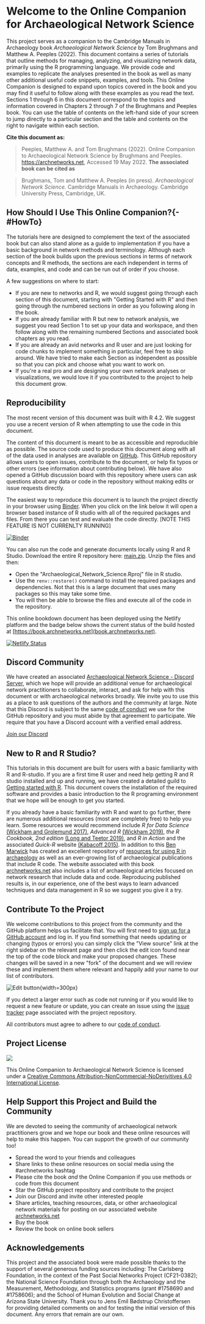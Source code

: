 # Welcome to the Online Companion for Archaeological Network Science

This project serves as a companion to the Cambridge Manuals in Archaeology book *Archaeological Network Science* by Tom Brughmans and Matthew A. Peeples (2022). This document contains a series of tutorials that outline methods for managing, analyzing, and visualizing network data, primarily using the R programming language. We provide code and examples to replicate the analyses presented in the book as well as many other additional useful code snippets, examples, and tools. This Online Companion is designed to expand upon topics covered in the book and you may find it useful to follow along with these examples as you read the text. Sections 1 through 6 in this document correspond to the topics and information covered in Chapters 2 through 7 of the Brughmans and Peeples book. You can use the table of contents on the left-hand side of your screen to jump directly to a particular section and the table and contents on the right to navigate within each section. 

**Cite this document as:**

> Peeples, Matthew A. and Tom Brughmans (2022). Online Companion to Archaeological Network Science by Brughmans and Peeples. <https://archnetworks.net>, Accessed 19 May 2022.
**The associated book can be cited as**

> Brughmans, Tom and Matthew A. Peeples (in press). *Archaeological Network Science.* Cambridge Manuals in Archaeology. Cambridge University Press, Cambridge, UK.

## How Should I Use This Online Companion?{- #HowTo}

The tutorials here are designed to complement the text of the associated book but can also stand alone as a guide to implementation if you have a basic background in network methods and terminology. Although each section of the book builds upon the previous sections in terms of network concepts and R methods, the sections are each independent in terms of data, examples, and code and can be run out of order if you choose.

A few suggestions on where to start:

* If you are new to networks and R, we would suggest going through each section of this document, starting with "Getting Started with R" and then going through the numbered sections in order as you following along in the book.
* If you are already familiar with R but new to network analysis, we suggest you read Section 1 to set up your data and workspace, and then follow along with the remaining numbered Sections and associated book chapters as you read.
* If you are already an avid networks and R user and are just looking for code chunks to implement something in particular, feel free to skip around. We have tried to make each Section as independent as possible so that you can pick and choose what you want to work on.
* If you're a real pro and are designing your own network analyses or visualizations, we would love it if you contributed to the project to help this document grow.

## Reproducibility

The most recent version of this document was built with R 4.2. We suggest you use a recent version of R when attempting to use the code in this document. 

The content of this document is meant to be as accessible and reproducible as possible. The source code used to produce this document along with all of the data used in analyses are available on [GitHub](https://github.com/mpeeples2008/Archaeological_Network_Science). This GitHub repository allows users to open issues, contribute to the document, or help fix typos or other errors (see information about contributing below). We have also opened a GitHub discussion board with this repository where users can ask questions about any data or code in the repository without making edits or issue requests directly. 

The easiest way to reproduce this document is to launch the project directly in your browser using [Binder](https://mybinder.org/). When you click on the link below it will open a browser based instance of R studio with all of the required packages and files. From there you can test and evaluate the code directly. [NOTE THIS FEATURE IS NOT CURRENLTY RUNNING]

[![Binder](https://mybinder.org/badge_logo.svg)](https://mybinder.org/v2/gh/mpeeples2008/Archaeological_Network_Science/main)

You can also run the code and generate documents locally using R and R Studio. Download the entire R repository here: [main.zip](https://github.com/mpeeples2008/Archaeological_Network_Science/archive/refs/heads/main.zip). Unzip the files and then:

* Open the "Archaeological_Network_Science.Rproj" file in R studio.
* Use the `renv::restore()` command to install the required packages and dependencies. Not that this is a large document that uses many packages so this may take some time.
* You will then be able to browse the files and execute all of the code in the repository.

This online bookdown document has been deployed using the Netlify platform and the badge below shows the current status of the build hosted at [https://book.archnetworks.net](book.archnetworks.net).

[![Netlify Status](https://api.netlify.com/api/v1/badges/266d5736-f13a-4de4-b812-141c023f3a09/deploy-status)](https://app.netlify.com/sites/archnetworks/deploys)

## Discord Community

We have created an associated [Archaeological Network Science - Discord Server](https://discord.gg/Z9UXwjASM5), which we hope will provide an additional venue for archaeological network practitioners to collaborate, interact, and ask for help with this document or with archaeological networks broadly. We invite you to use this as a place to ask questions of the authors and the community at large. Note that this Discord is subject to the same [code of conduct](https://github.com/mpeeples2008/Archaeological_Network_Science/blob/main/CODE_OF_CONDUCT.md) we use for the GitHub repository and you must abide by that agreement to participate. We require that you have a Discord account with a verified email address.

[Join our Discord](https://discord.gg/Z9UXwjASM5)

## New to R and R Studio?

This tutorials in this document are built for users with a basic familiarity with R and R-studio. If you are a first time R user and need help getting R and R studio installed and up and running, we have created a detailed guild to [Getting started with R](#GettingStarted). This document covers the installation of the required software and provides a basic introduction to the R programing environment that we hope will be enough to get you started. 

If you already have a basic familiarity with R and want to go further, there are numerous additional resources (most are completely free) to help you learn. Some resources we would recommend include *R for Data Science* [(Wickham and Grolemund 2017)](https://r4ds.had.co.nz/), *Advanced R* [(Wickham 2019)](https://adv-r.hadley.nz/), *the R Cookbook, 2nd edition* [(Long and Teetor 2019)](https://rc2e.com/somebasics), and *R in Action* and the associated *Quick-R* website [(Kabacoff 2015)](https://www.statmethods.net/). In addition to this [Ben Marwick](https://anthropology.washington.edu/people/ben-marwick) has created an excellent repository of [resources for using R in archaeology](https://github.com/benmarwick/ctv-archaeology) as well as an ever-growing list of archaeological publications that include R code. The website associated with this book [archnetworks.net](https://www.archnetworks.net) also includes a list of archaeological articles focused on network research that include data and code. Reproducing published results is, in our experience, one of the best ways to learn advanced techniques and data management in R so we suggest you give it a try.

## Contribute To the Project

We welcome contributions to this project from the community and the GitHub platform helps us facilitate that. You will first need to [sign up for a GitHub account](https://github.com/) and log in. If you find something that needs updating or changing (typos or errors) you can simply click the "View source" link at the right sidebar on the relevant page and then click the edit icon found near the top of the code block and make your proposed changes. These changes will be saved in a new "fork" of the document and we will review these and implement them where relevant and happily add your name to our list of contributors.

![Edit button](images/edit_button.jpg){width=300px}

If you detect a larger error such as code not running or if you would like to request a new feature or  update, you can create an issue using the [issue tracker](https://github.com/mpeeples2008/Archaeological_Network_Science/issues) page associated with the project repository.

All contributors must agree to adhere to our [code of conduct](https://github.com/mpeeples2008/Archaeological_Network_Science/blob/main/CODE_OF_CONDUCT.md).

## Project License

[![](https://i.creativecommons.org/l/by-nc-nd/4.0/88x31.png)](http://creativecommons.org/licenses/by-nc-nd/4.0/)

This Online Companion to Archaeological Network Science is licensed under a [Creative Commons Attribution-NonCommercial-NoDerivitives 4.0 International License](http://creativecommons.org/licenses/by-nc-nd/4.0/).


## Help Support this Project and Build the Community

We are devoted to seeing the community of archaeological network practitioners grow and we hope our book and these online resources will help to make this happen. You can support the growth of our community too!

* Spread the word to your friends and colleagues
* Share links to these online resources on social media using the #archnetworks hashtag
* Please cite the book *and* the Online Companion if you use methods or code from this document
* Star the GitHub project repository and contribute to the project
* Join our Discord and invite other interested people
* Share articles, teaching resources, data, or other archaeological network materials for posting on our associated website [archnetworks.net](https://archnetworks.net)
* Buy the book 
* Review the book on online book sellers

## Acknowledgements

This project and the associated book were made possible thanks to the support of several generous funding sources including: The Carlsberg Foundation, in the context of the Past Social Networks Project (CF21-0382); the National Science Foundation through both the Archaeology and the Measurement, Methodology, and Statistics programs (grant #1758690 and #1758606); and the School of Human Evolution and Social Change at Arizona State University. Thank you to Jens Emil Bødstrup Christoffersen for providing detailed comments on and for testing the initial version of this document. Any errors that remain are our own.
